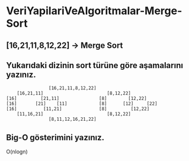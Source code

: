 # VeriYapilariVeAlgoritmalar-Merge-Sort
## [16,21,11,8,12,22] -> Merge Sort
## Yukarıdaki dizinin sort türüne göre aşamalarını yazınız.
                    [16,21,11,8,12,22]
        [16,21,11]                        [8,12,22]
    [16]         [21,11]               [8]        [12,22]
    [16]       [21]    [11]            [8]      [12]     [22]
    [16]          [11,21]              [8]         [12,22]
        [11,16,21]                        [8,12,22]
                    [8,11,12,16,21,22]
 ## Big-O gösterimini yazınız.
 O(nlogn)
